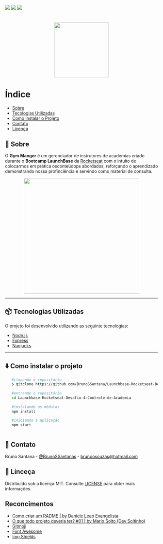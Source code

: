![](https://img.shields.io/badge/license-MIT-brightgreen?style=flat-square)
![](https://img.shields.io/badge/by-BrunoSSantana-brightgreen?style=flat-square)
[![](https://img.shields.io/badge/-LinkedIn-black.svg?style=flat-square&logo=linkedin&colorB=555)](https://www.linkedin.com/in/bruno-santanas/)
<h1 align="center"><img src="./public/assets/GymManager.png" height="180"/></h1>

# Índice

* [Sobre](#-sobre)
* [Tecologias Utilizadas](#-tecnologias-utilizadas)
* [Como Instalar o Projeto](#-como-instalar-o-projeto)
* [Contato](#-contato)
* [Licença](#-licensa)
    
    


## :bookmark: Sobre

O **Gym Manger** é um gerenciador de instrutores de academias criado durante o **Bootcamp LaunchBase** da [Rocketseat](https://rocketseat.com.br/) com o intuito de colocarmos em prática osconteúdops abordados, reforçando o aprendizado demonstrando nossa profinciência e servindo como material de consulta.
<p align="center" > <img src="./public/assets/GymManager.gif" height="380" /> </p>

---

## :package: Tecnologias Utilizadas

O projeto foi desenvolvido utilizando as seguinte tecnologias:
 - [Node.js](https://nodejs.org/)
 - [Express](https://expressjs.com/)
 - [Nunjucks](https://mozilla.github.io/nunjucks/)
 
 ---
 
 ## :arrow_down: Como instalar o projeto
 ```bash
    #clonando o repositório
    $ gitclone https://github.com/BrunoSSantana/Launchbase-Rocketseat-Desafio-4-Controle-de-Academia/
    
    #entrando o repositório
    cd Launchbase-Rocketseat-Desafio-4-Controle-de-Academia
    
    #instalando os módulos
    npm install
    
    #iniciando a aplicação
    npm start
    
 ```
 
 ## :speech_balloon: Contato
 Bruno Santana - [@BrunoSSantanas](https://twitter.com/BrunoSSantanas) - [brunoosouzas@hotmail.com](mailto:m.bluth@example.com)
 
 ## :page_facing_up: Linceça
 Distribuído sob a licença MIT. Consulte [LICENSE](https://opensource.org/licenses/MIT) para obter mais informações.
 
 ## Reconcimentos
 
- [Como criar um RADME | by Daniele Leao Evangelista](https://www.youtube.com/watch?v=Gcb60rPbnKA&t=554s)
- [O que todo projeto deveria ter? #01 | by Mario Solto (Dev Soltinho)](https://www.youtube.com/watch?v=yMRSDdifGW8&t=1107s)
- [Gitmoji](https://gitmoji.carloscuesta.me/)
- [Font Awesome](https://fontawesome.com)
- [Img Shields](https://shields.io)
